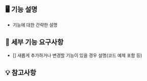 ## 🖥️ 기능 설명

- 기능에 대한 간략한 설명

## 📑 세부 기능 요구사항

- [] 새롭게 추가하거나 변경할 기능이 있을 경우 설명(코드 예제 포함 등)

## 💡 참고사항
